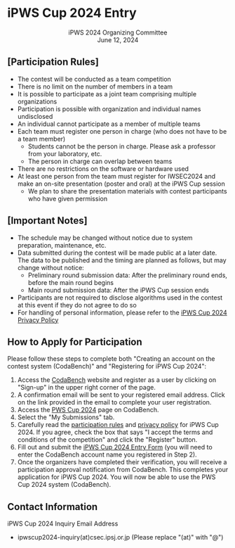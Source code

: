 # iPWS Cup 2024 Entry
<div align="center">
iPWS 2024 Organizing Committee
<br>
June 12, 2024
</div>

## [Participation Rules]
- The contest will be conducted as a team competition
- There is no limit on the number of members in a team
- It is possible to participate as a joint team comprising multiple organizations
- Participation is possible with organization and individual names undisclosed
- An individual cannot participate as a member of multiple teams
- Each team must register one person in charge (who does not have to be a team member)
    - Students cannot be the person in charge. Please ask a professor from your laboratory, etc.
    - The person in charge can overlap between teams
- There are no restrictions on the software or hardware used
- At least one person from the team must register for IWSEC2024 and make an on-site presentation (poster and oral) at the iPWS Cup session
    - We plan to share the presentation materials with contest participants who have given permission

## [Important Notes]
- The schedule may be changed without notice due to system preparation, maintenance, etc.
- Data submitted during the contest will be made public at a later date. The data to be published and the timing are planned as follows, but may change without notice:
    - Preliminary round submission data: After the preliminary round ends, before the main round begins
    - Main round submission data: After the iPWS Cup session ends
- Participants are not required to disclose algorithms used in the contest at this event if they do not agree to do so
- For handling of personal information, please refer to the [iPWS Cup 2024 Privacy Policy](./privacy_policy.html)

## How to Apply for Participation
Please follow these steps to complete both "Creating an account on the contest system (CodaBench)" and "Registering for iPWS Cup 2024":

1. Access the [CodaBench](https://www.codabench.org/) website and register as a user by clicking on "Sign-up" in the upper right corner of the page.
2. A confirmation email will be sent to your registered email address. Click on the link provided in the email to complete your user registration.
3. Access the [PWS Cup 2024](https://www.codabench.org/competitions/3262/) page on CodaBench.
4. Select the "My Submissions" tab.
5. Carefully read the [participation rules](https://www.iwsec.org/ipws2024/entry.html) and [privacy policy](https://www.iwsec.org/ipws2024/privacy_policy.html) for iPWS Cup 2024. If you agree, check the box that says "I accept the terms and conditions of the competition" and click the "Register" button.
6. Fill out and submit the [iPWS Cup 2024 Entry Form](https://forms.gle/C4Rf1ZWkqvF5LeV67) (you will need to enter the CodaBench account name you registered in Step 2).
7. Once the organizers have completed their verification, you will receive a participation approval notification from CodaBench. This completes your application for iPWS Cup 2024. You will now be able to use the PWS Cup 2024 system (CodaBench).

## Contact Information
iPWS Cup 2024 Inquiry Email Address
- ipwscup2024-inquiry(at)csec.ipsj.or.jp (Please replace "(at)" with "@")
